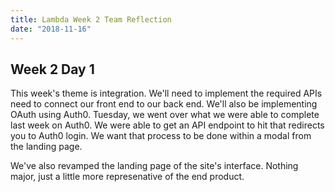 ```yaml
---
title: Lambda Week 2 Team Reflection
date: "2018-11-16"
---
```


## Week 2 Day 1
This week's theme is integration. We'll need to implement the required APIs need to connect our front end to our back end. We'll also be implementing OAuth using Auth0. Tuesday, we went over what we were able to complete last week on Auth0. We were able to get an API endpoint to hit that redirects you to Auth0 login. We want that process to be done within a modal from the landing page.

We've also revamped the landing page of the site's interface. Nothing major, just a little more represenative of the end product.
